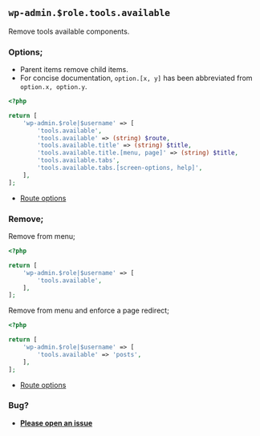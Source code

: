 ## `wp-admin.$role.tools.available`

Remove tools available components.

### Options;

* Parent items remove child items. 
* For concise documentation, `option.[x, y]` has been abbreviated from `option.x, option.y`.

```php
<?php

return [
    'wp-admin.$role|$username' => [
        'tools.available',
        'tools.available' => (string) $route,
        'tools.available.title' => (string) $title,
        'tools.available.title.[menu, page]' => (string) $title,
        'tools.available.tabs',
        'tools.available.tabs.[screen-options, help]',
    ],
];
```

* [Route options](../route-options.md)

### Remove;

Remove from menu;

```php
<?php

return [
    'wp-admin.$role|$username' => [
        'tools.available',
    ],
];
```

Remove from menu and enforce a page redirect;

```php
<?php

return [
    'wp-admin.$role|$username' => [
        'tools.available' => 'posts',
    ],
];
```

* [Route options](../route-options.md)

### Bug?

* **[Please open an issue](https://github.com/soberwp/intervention/issues/new?title=[wp-admin.tools.available]&labels=bug&assignees=darrenjacoby)**
